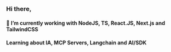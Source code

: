 ### Hi there,
#### 💬 I’m currently working with NodeJS, TS, React.JS, Next.js and TailwindCSS

#### Learning about IA, MCP Servers, Langchain and AI/SDK



<!--
**Gilbeltrame/Gilbeltrame** is a ✨ _special_ ✨ repository because its `README.md` (this file) appears on your GitHub profile.

Here are some ideas to get you started:

- 🔭 I’m currently working on ...
- 🌱 I’m currently learning ...
- 👯 I’m looking to collaborate on ...
- 🤔 I’m looking for help with ...
- 💬 Ask me about ...
- 📫 How to reach me: ...
- 😄 Pronouns: ...
- ⚡ Fun fact: ...
-->
